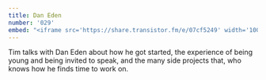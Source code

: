 ```yaml
---
title: Dan Eden
number: '029'
embed: "<iframe src='https://share.transistor.fm/e/07cf5249' width='100%' height='180' frameborder='0' scrolling='no' seamless='true'></iframe>"
---
```

Tim talks with Dan Eden about how he got started, the experience of being young and being invited to speak, and the many side projects that, who knows how he finds time to work on.
